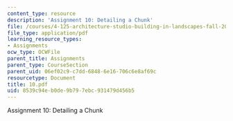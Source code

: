 ```yaml
---
content_type: resource
description: 'Assignment 10: Detailing a Chunk'
file: /courses/4-125-architecture-studio-building-in-landscapes-fall-2002/8539c94eb0de9b797ebc931479d456b5_10.pdf
file_type: application/pdf
learning_resource_types:
- Assignments
ocw_type: OCWFile
parent_title: Assignments
parent_type: CourseSection
parent_uid: 06ef02c9-c7dd-6848-6e16-706c6e8af69c
resourcetype: Document
title: 10.pdf
uid: 8539c94e-b0de-9b79-7ebc-931479d456b5
---
```

Assignment 10: Detailing a Chunk

